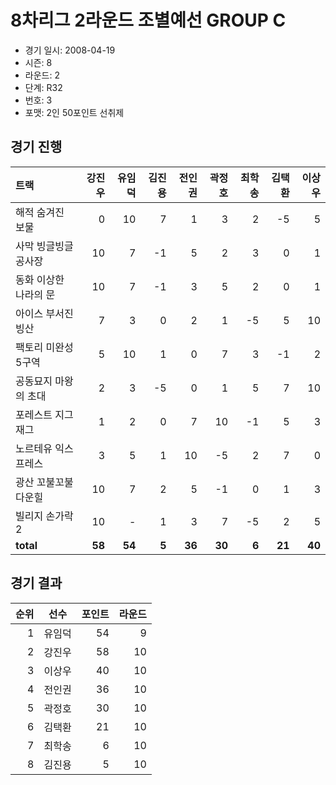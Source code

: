 # 8차리그 2라운드 조별예선 GROUP C

- 경기 일시: 2008-04-19
- 시즌: 8
- 라운드: 2
- 단계: R32
- 번호: 3
- 포맷: 2인 50포인트 선취제





## 경기 진행

| 트랙 | 강진우 | 유임덕 | 김진용 | 전인권 | 곽정호 | 최학송 | 김택환 | 이상우 |
|:---|---:|---:|---:|---:|---:|---:|---:|---:|
| 해적 숨겨진 보물 | 0 | 10 | 7 | 1 | 3 | 2 | -5 | 5 |
| 사막 빙글빙글 공사장 | 10 | 7 | -1 | 5 | 2 | 3 | 0 | 1 |
| 동화 이상한 나라의 문 | 10 | 7 | -1 | 3 | 5 | 2 | 0 | 1 |
| 아이스 부서진 빙산 | 7 | 3 | 0 | 2 | 1 | -5 | 5 | 10 |
| 팩토리 미완성 5구역 | 5 | 10 | 1 | 0 | 7 | 3 | -1 | 2 |
| 공동묘지 마왕의 초대 | 2 | 3 | -5 | 0 | 1 | 5 | 7 | 10 |
| 포레스트 지그재그 | 1 | 2 | 0 | 7 | 10 | -1 | 5 | 3 |
| 노르테유 익스프레스 | 3 | 5 | 1 | 10 | -5 | 2 | 7 | 0 |
| 광산 꼬불꼬불 다운힐 | 10 | 7 | 2 | 5 | -1 | 0 | 1 | 3 |
| 빌리지 손가락 2 | 10 | - | 1 | 3 | 7 | -5 | 2 | 5 |
| __total__ | __58__ | __54__ | __5__ | __36__ | __30__ | __6__ | __21__ | __40__ |




## 경기 결과

| 순위 | 선수 | 포인트 | 라운드 |
|---:|:---:|---:|---:|
| 1 | 유임덕 | 54 | 9 |
| 2 | 강진우 | 58 | 10 |
| 3 | 이상우 | 40 | 10 |
| 4 | 전인권 | 36 | 10 |
| 5 | 곽정호 | 30 | 10 |
| 6 | 김택환 | 21 | 10 |
| 7 | 최학송 | 6 | 10 |
| 8 | 김진용 | 5 | 10 |


